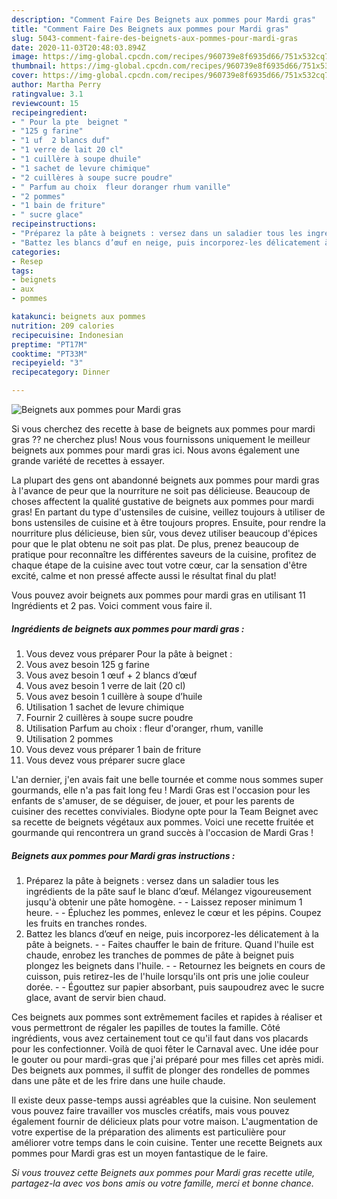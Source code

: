 ```yaml
---
description: "Comment Faire Des Beignets aux pommes pour Mardi gras"
title: "Comment Faire Des Beignets aux pommes pour Mardi gras"
slug: 5043-comment-faire-des-beignets-aux-pommes-pour-mardi-gras
date: 2020-11-03T20:48:03.894Z
image: https://img-global.cpcdn.com/recipes/960739e8f6935d66/751x532cq70/beignets-aux-pommes-pour-mardi-gras-photo-principale-de-la-recette.jpg
thumbnail: https://img-global.cpcdn.com/recipes/960739e8f6935d66/751x532cq70/beignets-aux-pommes-pour-mardi-gras-photo-principale-de-la-recette.jpg
cover: https://img-global.cpcdn.com/recipes/960739e8f6935d66/751x532cq70/beignets-aux-pommes-pour-mardi-gras-photo-principale-de-la-recette.jpg
author: Martha Perry
ratingvalue: 3.1
reviewcount: 15
recipeingredient:
- " Pour la pte  beignet "
- "125 g farine"
- "1 uf  2 blancs duf"
- "1 verre de lait 20 cl"
- "1 cuillère à soupe dhuile"
- "1 sachet de levure chimique"
- "2 cuillères à soupe sucre poudre"
- " Parfum au choix  fleur doranger rhum vanille"
- "2 pommes"
- "1 bain de friture"
- " sucre glace"
recipeinstructions:
- "Préparez la pâte à beignets : versez dans un saladier tous les ingrédients de la pâte sauf le blanc d’œuf. Mélangez vigoureusement jusqu&#39;à obtenir une pâte homogène.  Laissez reposer minimum 1 heure.  Épluchez les pommes, enlevez le cœur et les pépins. Coupez les fruits en tranches rondes."
- "Battez les blancs d’œuf en neige, puis incorporez-les délicatement à la pâte à beignets.  Faites chauffer le bain de friture. Quand l&#39;huile est chaude, enrobez les tranches de pommes de pâte à beignet puis plongez les beignets dans l&#39;huile.   Retournez les beignets en cours de cuisson, puis retirez-les de l&#39;huile lorsqu&#39;ils ont pris une jolie couleur dorée.  Égouttez sur papier absorbant, puis saupoudrez avec le sucre glace, avant de servir bien chaud."
categories:
- Resep
tags:
- beignets
- aux
- pommes

katakunci: beignets aux pommes 
nutrition: 209 calories
recipecuisine: Indonesian
preptime: "PT17M"
cooktime: "PT33M"
recipeyield: "3"
recipecategory: Dinner

---
```



![Beignets aux pommes pour Mardi gras](https://img-global.cpcdn.com/recipes/960739e8f6935d66/751x532cq70/beignets-aux-pommes-pour-mardi-gras-photo-principale-de-la-recette.jpg)

Si vous cherchez des recette à base de beignets aux pommes pour mardi gras ?? ne cherchez plus! Nous vous fournissons uniquement le meilleur beignets aux pommes pour mardi gras ici. Nous avons également une grande variété de recettes à essayer.

La plupart des gens ont abandonné beignets aux pommes pour mardi gras à l'avance de peur que la nourriture ne soit pas délicieuse. Beaucoup de choses affectent la qualité gustative de beignets aux pommes pour mardi gras! En partant du type d'ustensiles de cuisine, veillez toujours à utiliser de bons ustensiles de cuisine et à être toujours propres. Ensuite, pour rendre la nourriture plus délicieuse, bien sûr, vous devez utiliser beaucoup d'épices pour que le plat obtenu ne soit pas plat. De plus, prenez beaucoup de pratique pour reconnaître les différentes saveurs de la cuisine, profitez de chaque étape de la cuisine avec tout votre cœur, car la sensation d'être excité, calme et non pressé affecte aussi le résultat final du plat!

<!--inarticleads1-->

Vous pouvez avoir beignets aux pommes pour mardi gras en utilisant 11 Ingrédients et 2 pas. Voici comment vous faire il.

##### Ingrédients de beignets aux pommes pour mardi gras :

1. Vous devez vous préparer  Pour la pâte à beignet :
1. Vous avez besoin 125 g farine
1. Vous avez besoin 1 œuf + 2 blancs d’œuf
1. Vous avez besoin 1 verre de lait (20 cl)
1. Vous avez besoin 1 cuillère à soupe d’huile
1. Utilisation 1 sachet de levure chimique
1. Fournir 2 cuillères à soupe sucre poudre
1. Utilisation  Parfum au choix : fleur d&#39;oranger, rhum, vanille
1. Utilisation 2 pommes
1. Vous devez vous préparer 1 bain de friture
1. Vous devez vous préparer  sucre glace


L&#39;an dernier, j&#39;en avais fait une belle tournée et comme nous sommes super gourmands, elle n&#39;a pas fait long feu ! Mardi Gras est l&#39;occasion pour les enfants de s&#39;amuser, de se déguiser, de jouer, et pour les parents de cuisiner des recettes conviviales. Biodyne opte pour la Team Beignet avec sa recette de beignets végétaux aux pommes. Voici une recette fruitée et gourmande qui rencontrera un grand succès à l&#39;occasion de Mardi Gras ! 

<!--inarticleads2-->

##### Beignets aux pommes pour Mardi gras instructions :

1. Préparez la pâte à beignets : versez dans un saladier tous les ingrédients de la pâte sauf le blanc d’œuf. Mélangez vigoureusement jusqu&#39;à obtenir une pâte homogène. -  - Laissez reposer minimum 1 heure. -  - Épluchez les pommes, enlevez le cœur et les pépins. Coupez les fruits en tranches rondes.
1. Battez les blancs d’œuf en neige, puis incorporez-les délicatement à la pâte à beignets. -  - Faites chauffer le bain de friture. Quand l&#39;huile est chaude, enrobez les tranches de pommes de pâte à beignet puis plongez les beignets dans l&#39;huile.  -  - Retournez les beignets en cours de cuisson, puis retirez-les de l&#39;huile lorsqu&#39;ils ont pris une jolie couleur dorée. -  - Égouttez sur papier absorbant, puis saupoudrez avec le sucre glace, avant de servir bien chaud.


Ces beignets aux pommes sont extrêmement faciles et rapides à réaliser et vous permettront de régaler les papilles de toutes la famille. Côté ingrédients, vous avez certainement tout ce qu&#39;il faut dans vos placards pour les confectionner. Voilà de quoi fêter le Carnaval avec. Une idée pour le gouter ou pour mardi-gras que j&#39;ai préparé pour mes filles cet après midi. Des beignets aux pommes, il suffit de plonger des rondelles de pommes dans une pâte et de les frire dans une huile chaude. 

<!--inarticleads1-->

<p>
Il existe deux passe-temps aussi agréables que la cuisine. Non seulement vous pouvez faire travailler vos muscles créatifs, mais vous pouvez également fournir de délicieux plats pour votre maison. L'augmentation de votre expertise de la préparation des aliments est particulière pour améliorer votre temps dans le coin cuisine. Tenter une recette Beignets aux pommes pour Mardi gras est un moyen fantastique de le faire.
</p>

<p>
<i>Si vous trouvez cette Beignets aux pommes pour Mardi gras recette utile, partagez-la avec vos bons amis ou votre famille, merci et bonne chance.</i>
</p>
